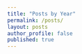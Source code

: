 ```yaml
---
title: "Posts by Year"
permalink: /posts/
layout: posts
author_profile: false
published: true
---
```


